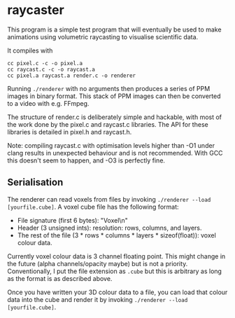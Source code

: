 raycaster
=========

This program is a simple test program that will eventually be used to make
animations using volumetric raycasting to visualise scientific data.

It compiles with

    cc pixel.c -c -o pixel.a
    cc raycast.c -c -o raycast.a
    cc pixel.a raycast.a render.c -o renderer

Running `./renderer` with no arguments then produces a series of PPM images in
binary format. This stack of PPM images can then be converted to a video with
e.g. FFmpeg.

The structure of render.c is deliberately simple and hackable, with most of the
work done by the pixel.c and raycast.c libraries. The API for these libraries is
detailed in pixel.h and raycast.h.

Note: compiling raycast.c with optimisation levels higher than -O1 under clang
results in unexpected behaviour and is not recommended. With GCC this doesn't
seem to happen, and -O3 is perfectly fine.

## Serialisation

The renderer can read voxels from files by invoking `./renderer --load
[yourfile.cube]`. A voxel cube file has the following format:

* File signature (first 6 bytes): "Voxel\n"
* Header (3 unsigned ints): resolution: rows, columns, and layers.
* The rest of the file (3 * rows * columns * layers * sizeof(float)): voxel colour data.

Currently voxel colour data is 3 channel floating point. This might change in
the future (alpha channels/opacity maybe) but is not a priority. Conventionally,
I put the file extension as `.cube` but this is arbitrary as long as the format
is as described above.

Once you have written your 3D colour data to a file, you can load that colour
data into the cube and render it by invoking `./renderer --load [yourfile.cube]`.
